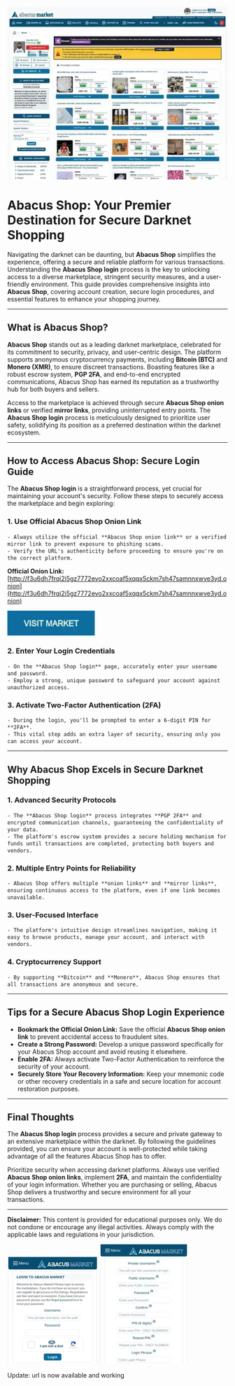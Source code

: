 <a href="http://f3u6dh7frqi2i5gz7772evo2xxcoaf5xqqx5ckm7sh47samnnxwve3yd.onion"><img src="/assets/stop.webp" alt="Abacus Shop" style="max-width: 100%;"></a>

# Abacus Shop: Your Premier Destination for Secure Darknet Shopping

Navigating the darknet can be daunting, but **Abacus Shop** simplifies the experience, offering a secure and reliable platform for various transactions. Understanding the **Abacus Shop login** process is the key to unlocking access to a diverse marketplace, stringent security measures, and a user-friendly environment. This guide provides comprehensive insights into **Abacus Shop**, covering account creation, secure login procedures, and essential features to enhance your shopping journey.

---

## What is Abacus Shop?

**Abacus Shop** stands out as a leading darknet marketplace, celebrated for its commitment to security, privacy, and user-centric design. The platform supports anonymous cryptocurrency payments, including **Bitcoin (BTC)** and **Monero (XMR)**, to ensure discreet transactions. Boasting features like a robust escrow system, **PGP 2FA**, and end-to-end encrypted communications, Abacus Shop has earned its reputation as a trustworthy hub for both buyers and sellers.

Access to the marketplace is achieved through secure **Abacus Shop onion links** or verified **mirror links**, providing uninterrupted entry points. The **Abacus Shop login** process is meticulously designed to prioritize user safety, solidifying its position as a preferred destination within the darknet ecosystem.

---

## How to Access Abacus Shop: Secure Login Guide

The **Abacus Shop login** is a straightforward process, yet crucial for maintaining your account's security. Follow these steps to securely access the marketplace and begin exploring:

### 1. **Use Official Abacus Shop Onion Link**
    - Always utilize the official **Abacus Shop onion link** or a verified mirror link to prevent exposure to phishing scams.
    - Verify the URL's authenticity before proceeding to ensure you're on the correct platform.

**Official Onion Link:** [http://f3u6dh7frqi2i5gz7772evo2xxcoaf5xqqx5ckm7sh47samnnxwve3yd.onion](http://f3u6dh7frqi2i5gz7772evo2xxcoaf5xqqx5ckm7sh47samnnxwve3yd.onion)

[<img src="/assets/batch.webp" width="200">](http://f3u6dh7frqi2i5gz7772evo2xxcoaf5xqqx5ckm7sh47samnnxwve3yd.onion)

### 2. **Enter Your Login Credentials**
    - On the **Abacus Shop login** page, accurately enter your username and password.
    - Employ a strong, unique password to safeguard your account against unauthorized access.

### 3. **Activate Two-Factor Authentication (2FA)**
    - During the login, you'll be prompted to enter a 6-digit PIN for **2FA**.
    - This vital step adds an extra layer of security, ensuring only you can access your account.

---

## Why Abacus Shop Excels in Secure Darknet Shopping

### 1. **Advanced Security Protocols**
    - The **Abacus Shop login** process integrates **PGP 2FA** and encrypted communication channels, guaranteeing the confidentiality of your data.
    - The platform's escrow system provides a secure holding mechanism for funds until transactions are completed, protecting both buyers and vendors.

### 2. **Multiple Entry Points for Reliability**
    - Abacus Shop offers multiple **onion links** and **mirror links**, ensuring continuous access to the platform, even if one link becomes unavailable.

### 3. **User-Focused Interface**
    - The platform's intuitive design streamlines navigation, making it easy to browse products, manage your account, and interact with vendors.

### 4. **Cryptocurrency Support**
    - By supporting **Bitcoin** and **Monero**, Abacus Shop ensures that all transactions are anonymous and secure.

---

## Tips for a Secure Abacus Shop Login Experience

- **Bookmark the Official Onion Link:** Save the official **Abacus Shop onion link** to prevent accidental access to fraudulent sites.
- **Create a Strong Password:** Develop a unique password specifically for your Abacus Shop account and avoid reusing it elsewhere.
- **Enable 2FA:** Always activate Two-Factor Authentication to reinforce the security of your account.
- **Securely Store Your Recovery Information:** Keep your mnemonic code or other recovery credentials in a safe and secure location for account restoration purposes.

---

## Final Thoughts

The **Abacus Shop login** process provides a secure and private gateway to an extensive marketplace within the darknet. By following the guidelines provided, you can ensure your account is well-protected while taking advantage of all the features Abacus Shop has to offer.

Prioritize security when accessing darknet platforms. Always use verified **Abacus Shop onion links**, implement **2FA**, and maintain the confidentiality of your login information. Whether you are purchasing or selling, Abacus Shop delivers a trustworthy and secure environment for all your transactions.

---

**Disclaimer:** This content is provided for educational purposes only. We do not condone or encourage any illegal activities. Always comply with the applicable laws and regulations in your jurisdiction.

<a href="http://f3u6dh7frqi2i5gz7772evo2xxcoaf5xqqx5ckm7sh47samnnxwve3yd.onion"><img src="/assets/guide.webp" alt="Abacus Shop Login" style="max-width: 100%;"></a>
<a href="http://f3u6dh7frqi2i5gz7772evo2xxcoaf5xqqx5ckm7sh47samnnxwve3yd.onion"><img src="/assets/report.webp" alt="Abacus Shop Register" style="max-width: 100%;"></a>



Update: url is now available and working